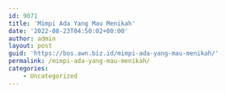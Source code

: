 ```yaml
---
id: 9071
title: 'Mimpi Ada Yang Mau Menikah'
date: '2022-08-23T04:50:02+00:00'
author: admin
layout: post
guid: 'https://bos.awn.biz.id/mimpi-ada-yang-mau-menikah/'
permalink: /mimpi-ada-yang-mau-menikah/
categories:
    - Uncategorized
---
```


